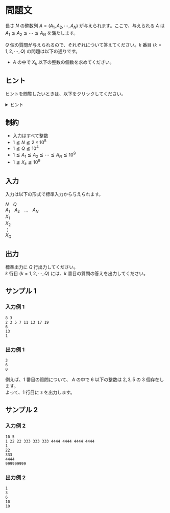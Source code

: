 # 問題文
長さ $N$ の整数列 $A = (A_1, A_2, \cdots, A_N)$ が与えられます。ここで、与えられる $A$ は $A_1 \leqq A_2 \leqq \cdots \leqq A_N$ を満たします。

$Q$ 個の質問が与えられるので、それぞれについて答えてください。$k$ 番目 $(k = 1, 2, \cdots, Q)$ の問題は以下の通りです。

- $A$ の中で $X_k$ 以下の整数の個数を求めてください。

## ヒント
ヒントを閲覧したいときは、以下をクリックしてください。
<details>
<summary>ヒント</summary>
<div>

各質問に対して効率的でない方法で判定すると、実行時間制限を超過してしまいます。

**二分探索**というアルゴリズムを使い、各質問に対して高速に答える方法を考えてみましょう。

<div>
</details>

## 制約
- 入力はすべて整数
- $1 \leqq N \leqq 2 \times 10^5$
- $1 \leqq Q \leqq 10^4$
- $1 \leqq A_1 \leqq A_2 \leqq \cdots \leqq A_N \leqq 10^9$
- $1 \leqq X_k \leqq 10^9$

## 入力
入力は以下の形式で標準入力から与えられます。

$N$&emsp;$Q$  
$A_1$&emsp;$A_2$&emsp;$\ldots$&emsp;$A_N$  
$X_1$  
$X_2$  
$\vdots$  
$X_Q$  



## 出力
標準出力に $Q$ 行出力してください。  
$k$ 行目 $(k = 1, 2, \cdots, Q)$ には、$k$ 番目の質問の答えを出力してください。

## サンプル 1
### 入力例 1
```
8 3
2 3 5 7 11 13 17 19
6
13
1
```

### 出力例 1
```
3
6
0
```

例えば、$1$ 番目の質問について、 $A$ の中で $6$ 以下の整数は $2, 3, 5$ の $3$ 個存在します。  
よって、$1$ 行目に <code>3</code> を出力します。


## サンプル 2
### 入力例 2
```
10 5
1 22 22 333 333 333 4444 4444 4444 4444
1
22
333
4444
999999999
```

### 出力例 2
```
1
3
6
10
10
```
